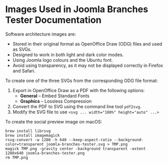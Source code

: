 # Images Used in Joomla Branches Tester Documentation

Software architecture images are:
* Stored in their original format as OpenOffice Draw (ODG) files and used as SVGs.
* Designed to work in both light and dark color modes.
* Using Joomla logo colours and the Ubuntu font.
* Avoid using transparency, as it may not be displayed correctly in Firefox and Safari.

To create one of the three SVGs from the corresponding ODG file format:
1. Export in OpenOffice Draw as a PDF with the following options:
   * **General** – Embed Standard Fonts
   * **Graphics** – Lossless Compression
2. Convert the PDF to SVG using the command line tool `pdf2svg`.
3. Modify the SVG file to use `<svg ... width="100%" height="auto" ...>`

To create the social preview image on macOS:
```
brew install librsvg
brew install imagemagick
rsvg-convert -w 1280 -h 640 --keep-aspect-ratio --background-color=transparent joomla-branches-tester.svg > TMP.png
magick TMP.png -gravity center -background transparent -extent 1280x640 joomla-branches-tester.png
rm TMP.png
```
